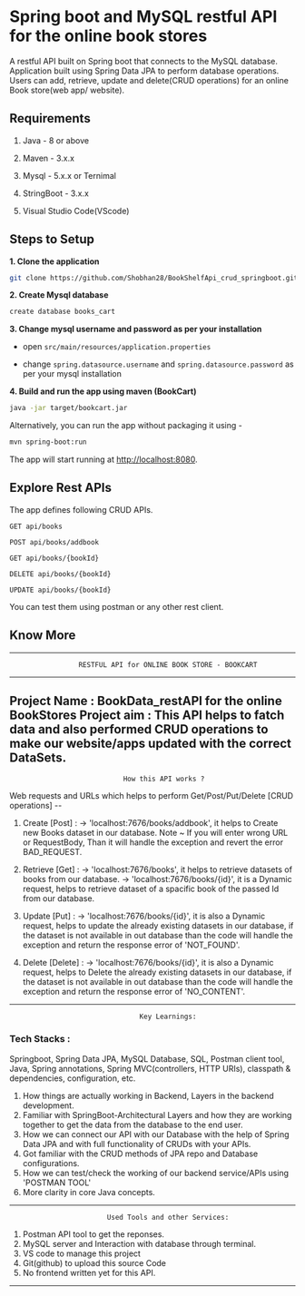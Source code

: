 # Spring boot and MySQL restful API for the online book stores
A restful API built on Spring boot that connects to the MySQL database. Application built using Spring Data JPA to perform database operations. Users can add, retrieve, update and delete(CRUD operations) for an online Book store(web app/ website).

## Requirements

1. Java - 8 or above

2. Maven - 3.x.x

3. Mysql - 5.x.x or Ternimal 

4. StringBoot - 3.x.x

5. Visual Studio Code(VScode)

## Steps to Setup

**1. Clone the application**

```bash
git clone https://github.com/Shobhan28/BookShelfApi_crud_springboot.git
```

**2. Create Mysql database**
```bash
create database books_cart
```

**3. Change mysql username and password as per your installation**

+ open `src/main/resources/application.properties`

+ change `spring.datasource.username` and `spring.datasource.password` as per your mysql installation

**4. Build and run the app using maven (BookCart)**

```bash
java -jar target/bookcart.jar
```
Alternatively, you can run the app without packaging it using -

```bash
mvn spring-boot:run
```

The app will start running at <http://localhost:8080>.

## Explore Rest APIs

The app defines following CRUD APIs.

    GET api/books
    
    POST api/books/addbook
    
    GET api/books/{bookId}
    
    DELETE api/books/{bookId}
    
    UPDATE api/books/{bookId}

You can test them using postman or any other rest client.




## Know More

------------------------------------------------------------------------------------------
                     RESTFUL API for ONLINE BOOK STORE - BOOKCART
------------------------------------------------------------------------------------------
Project Name : BookData_restAPI for the online BookStores
Project aim : This API helps to fatch data and also performed CRUD operations to make our website/apps updated with the correct DataSets.
-----------------------------------------------------------------------------------------------
                                How this API works ? 
Web requests and URLs which helps to perform Get/Post/Put/Delete [CRUD operations] --

1. Create [Post] : 
    -> 'localhost:7676/books/addbook', it helps to Create new Books dataset in our database.
    Note ~ If you will enter wrong URL or RequestBody, Than it will handle the exception and revert the error BAD_REQUEST.

2. Retrieve [Get] : 
    -> 'localhost:7676/books', it helps to retrieve datasets of books from our database.
    -> 'localhost:7676/books/{id}', it is a Dynamic request, helps to retrieve dataset of a spacific book of the passed Id from our database.

3. Update [Put] :
    -> 'localhost:7676/books/{id}', it is also a Dynamic request, helps to update the already existing datasets in our database, if the dataset is not available in out database than the code will handle the exception and return the response error of 'NOT_FOUND'.

4. Delete [Delete] :
    -> 'localhost:7676/books/{id}', it is also a Dynamic request, helps to Delete the already existing datasets in our database, if the dataset is not available in out database than the code will handle the exception and return the response error of 'NO_CONTENT'.
-----------------------------------------------------------------------------------------------
                                    Key Learnings:
 ### Tech Stacks :
  Springboot, Spring Data JPA, MySQL Database, SQL, Postman client tool, Java, Spring annotations, Spring MVC(controllers, HTTP URIs), classpath & dependencies, configuration, etc.                     
1. How things are actually working in Backend, Layers in the backend development.
2. Familiar with SpringBoot-Architectural Layers and how they are working together to get the
   data from the database to the end user.
3. How we can connect our API with our Database with the help of Spring Data JPA and with full functionality of CRUDs with your APIs.
4. Got familiar with the CRUD methods of JPA repo and Database configurations.
5. How we can test/check the working of our backend service/APIs using 'POSTMAN TOOL'
6. More clarity in core Java concepts.
-----------------------------------------------------------------------------------------------
                            Used Tools and other Services: 
1. Postman API tool to get the reponses.
2. MySQL server and Interaction with database through terminal.
3. VS code to manage this project
4. Git(github) to upload this source Code
5. No frontend written yet for this API.
------------------------------------------------------------------------------------
